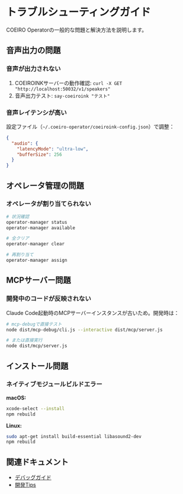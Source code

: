 # トラブルシューティングガイド

COEIRO Operatorの一般的な問題と解決方法を説明します。

## 音声出力の問題

### 音声が出力されない

1. COEIROINKサーバーの動作確認: `curl -X GET "http://localhost:50032/v1/speakers"`
2. 音声出力テスト: `say-coeiroink "テスト"`

### 音声レイテンシが高い

設定ファイル（`~/.coeiro-operator/coeiroink-config.json`）で調整：
```json
{
  "audio": {
    "latencyMode": "ultra-low",
    "bufferSize": 256
  }
}
```

## オペレータ管理の問題

### オペレータが割り当てられない

```bash
# 状況確認
operator-manager status
operator-manager available

# 全クリア
operator-manager clear

# 再割り当て
operator-manager assign
```

## MCPサーバー問題

### 開発中のコードが反映されない

Claude Code起動時のMCPサーバーインスタンスが古いため。開発時は：

```bash
# mcp-debugで直接テスト
node dist/mcp-debug/cli.js --interactive dist/mcp/server.js

# または直接実行
node dist/mcp/server.js
```

## インストール問題

### ネイティブモジュールビルドエラー

**macOS:**
```bash
xcode-select --install
npm rebuild
```

**Linux:**
```bash
sudo apt-get install build-essential libasound2-dev
npm rebuild
```

## 関連ドキュメント

- [デバッグガイド](./debugging-guide.md)
- [開発Tips](./development-tips.md)